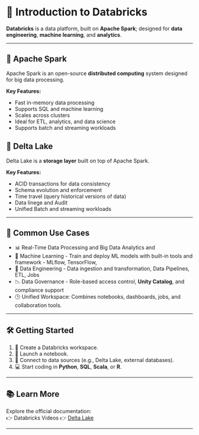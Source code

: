 # 🚀 Introduction to Databricks

**Databricks** is a data platform, built on **Apache Spark**; designed for **data engineering**, **machine learning**, and **analytics**.

---

## 🚀 Apache Spark
Apache Spark is an open-source **distributed computing** system designed for big data processing. 

**Key Features:**
- Fast in-memory data processing
- Supports SQL and machine learning
- Scales across clusters
- Ideal for ETL, analytics, and data science
- Supports batch and streaming workloads

## 💾 Delta Lake
Delta Lake is a **storage layer** built on top of Apache Spark.

**Key Features:**
- ACID transactions for data consistency
- Schema evolution and enforcement
- Time travel (query historical versions of data)
- Data linege and Audit
- Unified Batch and streaming workloads

---

## 💼 Common Use Cases

- 📊 Real-Time Data Processing and Big Data Analytics and 
- 🧠 Machine Learning - Train and deploy ML models with built-in tools and framework - MLflow, TensorFlow,
- 🔄 Data Engineering - Data ingestion and transformation, Data Pipelines, ETL, Jobs
- 📉 Data Governance - Role-based access control, **Unity Catalog**, and compliance support
- 🕒 Unified Workspace: Combines notebooks, dashboards, jobs, and collaboration tools.

---

## 🛠️ Getting Started

1. 🔧 Create a Databricks workspace.
2. 📓 Launch a notebook.
3. 🔗 Connect to data sources (e.g., Delta Lake, external databases).
4. 💻 Start coding in **Python**, **SQL**, **Scala**, or **R**.

---

## 📚 Learn More

Explore the official documentation:  
👉 Databricks Videos
👉 [Delta Lake](https://www.youtube.com/watch?v=HQvAl0Bwpu8)

---

